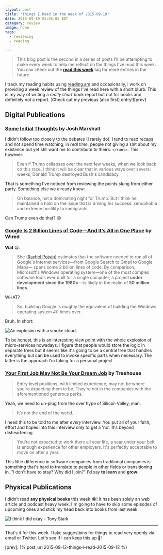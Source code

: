 ```yaml
---
layout: post
title: "Things I Read in the Week of 2015-09-19"
date: 2015-09-19 03:08:05 EDT
category: review
image: none
tags:
  - reviewing
  - reading

---
```


> This blog post is the second in a series of posts I'll be attempting to make
> every week to help me reflect on the things I've read this week. You can
> check out the **[read this week][]** tag for more entries in the future.

I track my reading habits using [reading.am][] and occasionally, I work on
providing a week review of the things I've read here with a short blurb. This is
my way of writing a _really short_ book report but not for books and definitely
not a report. [Check out my previous (also first) entry!][prev]

<!-- more -->

## Digital Publications

### [Some Initial Thoughts][link:1] by Josh Marshall

I didn't follow too closely to the debates (I rarely do); I tend to read recaps
and not spend time watching, in _real time_, people not giving a shit about my
existence but yet still want me to contribute to theirs. `</rant>`. This however:

> Even if Trump collapses over the next few weeks, when we look back on this race,
> I think it will be clear that in various ways over several weeks, Donald Trump
> destroyed Bush's candidacy.

That is something I've noticed from reviewing the points slung from either
party. Something else we already knew:

> On balance, not a dominating night for Trump. But I think he maintained a hold on the
> issue that is driving his success: xenophobia and extreme hostility to immigrants.

Can Trump even do that? :confounded:

### [Google Is 2 Billion Lines of Code—And It’s All in One Place][link:2] by Wired

**Wat** :frowning:.

> She ([Rachel Potvin][person:1]) estimates that the software needed to run all
> of Google's Internet services—from Google Search to  Gmail to Google Maps—
> spans some 2 billion lines of code. By comparison, Microsoft's Windows
> operating system—one of the most complex software tools ever built for a 
> single computer, a project **under development since the 1980s** —is likely
> in the realm of **50 million lines**.

WHAT?

> So, building Google is roughly the equivalent of building the Windows operating
> system _40_ times over.

Bruh. In short:

![An explosion with a smoke cloud.](/images/bomb.gif)

To be honest, this is an interesting view point with the whole explosion of
micro-services nowadays. I figure that people would store the logic in separate
trees but it seems like it's going to be a central tree that handles everything
but can be used to invoke specific parts when necessary. The latter is the
approach I'm taking for a personal project.

### [Your First Job May Not Be Your Dream Job][link:3] by Treehouse

> Entry level positions, with limited experience, may not be where you’re
> expecting them to be. They’re not in the companies with the aforementioned
> generous perks.

Yeah, we need to un-plug from the over hype of Silicon Valley, man.

> It’s not the end of the world.

I need this to be told to me after _every_ interview. You put all of
your faith, effort and hopes into this interview only to get a 'no'. It's beyond
disheartening.

> You’re not expected to work there all your life, a year under your belt is
> enough experience for other employers. It's perfectly acceptable to move on
> after a year. 

This little difference in software companies from traditional companies is
something that's hard to translate to people in other fields or transitioning
in. "I don't have to stay? Why did I join?" I'd say **to learn** and **grow**.

## Physical Publications

I didn't read **any physical books** this week :sob:! It has been solely an
web article and podcast heavy week. I'm going to have to skip some episodes
of upcoming ones and stick my head back into books from last week.

![I think I did okay - Tony Stark](/images/im2-i-did-okay.gif)

---

That's it for this week. I take suggestions for things to read very openly via
email or Twitter. Let's see if I can keep this up :running:!

[link:1]: http://talkingpointsmemo.com/edblog/some-initial-thoughts
[link:2]: http://www.wired.com/2015/09/google-2-billion-lines-codeand-one-place/
[link:3]: http://blog.teamtreehouse.com/first-job-may-not-dream-job
[person:1]: https://www.linkedin.com/pub/rachel-potvin/1/659/103
[read this week]: /weblog/tag/read-this-week/
[reading.am]: https://www.reading.am/
[prev]: {% post_url 2015-09-12-things-i-read-2015-09-12 %}
